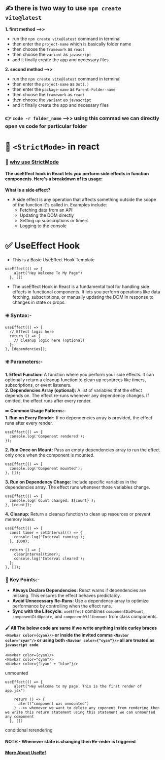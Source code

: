 ## ✍️ there is two way to use `npm create vite@latest` 
**1. first method -->>**
- run the `npm create vite@latest` command in terminal
- then enter the `project-name` which is basically folder name
- then choose the `framework` as `react`
- then choose the `variant` as `javascript`
- and it finally create the app and necessary files

__2. second method -->>__
- run the `npm create vite@latest` command in terminal
- then enter the `project-name` as `Dot(.)`
- then enter the `package-name` as `Parent-Folder-name`
- then choose the `framework` as `react`
- then choose the `variant` as `javascript`
- and it finally create the app and necessary files


### 👉 `code -r folder_name` -->> using this commad we can directly open vs code for particular folder 

# 🚀 `<StrictMode>` in react
### __🔧 [why use StrictMode](https://chatgpt.com/share/675af8db-11f4-8011-be60-9bf69d1c0d20)__

#### The useEffect hook in React lets you perform side effects in function components. Here's a breakdown of its usage: 
**What is a side effect?**
- A side effect is any operation that affects something outside the scope of the function it's called in. Examples include:
    - Fetching data from an API
    - Updating the DOM directly
    - Setting up subscriptions or timers
    - Logging to the console


# ✅ UseEffect Hook
- This is a Basic UseEffect Hook Template
```
useEffect(() => {
    alert("Hey Welcome To My Page")
  }, [])
```
- The useEffect Hook in React is a fundamental tool for handling side effects in functional components. It lets you perform operations like data fetching, subscriptions, or manually updating the DOM in response to changes in state or props.

### __❇️ Syntax:-__
```
useEffect(() => {
  // Effect logic here
  return () => {
    // Cleanup logic here (optional)
  };
}, [dependencies]);
```

### __❇️ Parameters:-__  
**1. Effect Function:** A function where you perform your side effects. It can optionally return a cleanup function to clean up resources like timers, subscriptions, or event listeners.  
**2. Dependencies Array (optional):** A list of variables that the effect depends on. The effect re-runs whenever any dependency changes. If omitted, the effect runs after every render.

➡️ __Common Usage Patterns:-__  
__1. Run on Every Render:__ If no dependencies array is provided, the effect runs after every render.  
```
useEffect(() => {
  console.log('Component rendered');
});
```
__2. Run Once on Mount:__ Pass an empty dependencies array to run the effect only once when the component is mounted.  
```
useEffect(() => {
  console.log('Component mounted');
}, []);
```
__3. Run on Dependency Change:__ Include specific variables in the dependencies array. The effect runs whenever those variables change.  
```
useEffect(() => {
  console.log(`Count changed: ${count}`);
}, [count]);
```
__4. Cleanup:__ Return a cleanup function to clean up resources or prevent memory leaks.  
```
useEffect(() => {
  const timer = setInterval(() => {
    console.log('Interval running');
  }, 1000);

  return () => {
    clearInterval(timer);
    console.log('Interval cleared');
  };
}, []);
```

### __📝 Key Points:-__
- **Always Declare Dependencies:** React warns if dependencies are missing. This ensures the effect behaves predictably.
- **Avoid Unnecessary Re-Runs:** Use a dependency array to optimize performance by controlling when the effect runs.
- **Sync with the Lifecycle:** `useEffect` combines `componentDidMount`, `componentDidUpdate`, and `componentWillUnmount` from class components.

#### 🖌 All The below code are same if we write anything inside curley braces `<Navbar color={cyan}/>` or inside the invited comma `<Navbar color="cyan"/>` or using both `<Navbar color={"cyan"}/>` all are treated as `javascript code`
```
<Navbar color={cyan}/>
<Navbar color="cyan"/>
<Navbar color={"cyan" + "blue"}/>
```

unmounted
```
useEffect(() => {
    alert("Hey welcome to my page. This is the first render of app.jsx")

    return () => {
      alert("component was unmounted")
    } -->> whenever we want to delete any coponent from rendering then we write this return statement using this statement we can unmounted any component
  }, [])
  ```
  conditional rerendering

  #### NOTE:- Whenever state is changing then Re-reder is triggered

  #### [More About UseRef](https://react.dev/reference/react/useRef)